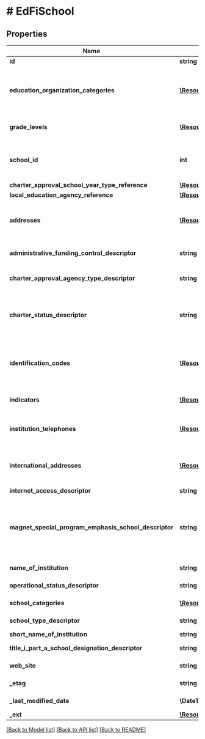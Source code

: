 # # EdFiSchool

## Properties

Name | Type | Description | Notes
------------ | ------------- | ------------- | -------------
**id** | **string** |  | [optional]
**education_organization_categories** | [**\Resources\Model\EdFiEducationOrganizationCategory[]**](EdFiEducationOrganizationCategory.md) | An unordered collection of educationOrganizationCategories. The classification of the education agency within the geographic boundaries of a state according to the level of administrative and operational control granted by the state. |
**grade_levels** | [**\Resources\Model\EdFiSchoolGradeLevel[]**](EdFiSchoolGradeLevel.md) | An unordered collection of schoolGradeLevels. The grade levels served at the school. |
**school_id** | **int** | The identifier assigned to a school. It must be distinct from any other identifier assigned to educational organizations, such as a LocalEducationAgencyId, to prevent duplication. |
**charter_approval_school_year_type_reference** | [**\Resources\Model\EdFiSchoolYearTypeReference**](EdFiSchoolYearTypeReference.md) |  | [optional]
**local_education_agency_reference** | [**\Resources\Model\EdFiLocalEducationAgencyReference**](EdFiLocalEducationAgencyReference.md) |  | [optional]
**addresses** | [**\Resources\Model\EdFiEducationOrganizationAddress[]**](EdFiEducationOrganizationAddress.md) | An unordered collection of educationOrganizationAddresses. The set of elements that describes an address for the education entity, including the street address, city, state, ZIP code, and ZIP code + 4. | [optional]
**administrative_funding_control_descriptor** | **string** | The type of education institution as classified by its funding source, for example public or private. | [optional]
**charter_approval_agency_type_descriptor** | **string** | The type of agency that approved the establishment or continuation of a charter school. | [optional]
**charter_status_descriptor** | **string** | A school or agency providing free public elementary or secondary education to eligible students under a specific charter granted by the state legislature or other appropriate authority and designated by such authority to be a charter school. | [optional]
**identification_codes** | [**\Resources\Model\EdFiEducationOrganizationIdentificationCode[]**](EdFiEducationOrganizationIdentificationCode.md) | An unordered collection of educationOrganizationIdentificationCodes. A unique number or alphanumeric code assigned to an education organization by a school, school system, a state, or other agency or entity. | [optional]
**indicators** | [**\Resources\Model\EdFiEducationOrganizationIndicator[]**](EdFiEducationOrganizationIndicator.md) | An unordered collection of educationOrganizationIndicators. An indicator or metric of an education organization. | [optional]
**institution_telephones** | [**\Resources\Model\EdFiEducationOrganizationInstitutionTelephone[]**](EdFiEducationOrganizationInstitutionTelephone.md) | An unordered collection of educationOrganizationInstitutionTelephones. The 10-digit telephone number, including the area code, for the education entity. | [optional]
**international_addresses** | [**\Resources\Model\EdFiEducationOrganizationInternationalAddress[]**](EdFiEducationOrganizationInternationalAddress.md) | An unordered collection of educationOrganizationInternationalAddresses. The set of elements that describes the international physical location of the education entity. | [optional]
**internet_access_descriptor** | **string** | The type of Internet access available. | [optional]
**magnet_special_program_emphasis_school_descriptor** | **string** | A school that has been designed: 1) to attract students of different racial/ethnic backgrounds for the purpose of reducing, preventing, or eliminating racial isolation; and/or 2) to provide an academic or social focus on a particular theme (e.g., science/math, performing arts, gifted/talented, or foreign language). | [optional]
**name_of_institution** | **string** | The full, legally accepted name of the institution. |
**operational_status_descriptor** | **string** | The current operational status of the education organization (e.g., active, inactive). | [optional]
**school_categories** | [**\Resources\Model\EdFiSchoolCategory[]**](EdFiSchoolCategory.md) | An unordered collection of schoolCategories. The one or more categories of school. | [optional]
**school_type_descriptor** | **string** | The type of education institution as classified by its primary focus. | [optional]
**short_name_of_institution** | **string** | A short name for the institution. | [optional]
**title_i_part_a_school_designation_descriptor** | **string** | Denotes the Title I Part A designation for the school. | [optional]
**web_site** | **string** | The public web site address (URL) for the education organization. | [optional]
**_etag** | **string** | A unique system-generated value that identifies the version of the resource. | [optional]
**_last_modified_date** | **\DateTime** | The date and time the resource was last modified. | [optional]
**_ext** | [**\Resources\Model\SchoolExtensions**](SchoolExtensions.md) |  | [optional]

[[Back to Model list]](../../README.md#models) [[Back to API list]](../../README.md#endpoints) [[Back to README]](../../README.md)
